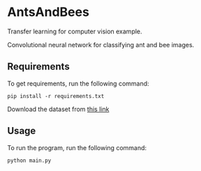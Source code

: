 # AntsAndBees

Transfer learning for computer vision example. 

Convolutional neural network for classifying ant and bee images.

## Requirements

To get requirements, run the following command:

`pip install -r requirements.txt`

Download the dataset from [this link](https://download.pytorch.org/tutorial/hymenoptera_data.zip)

## Usage

To run the program, run the following command:

`python main.py`
